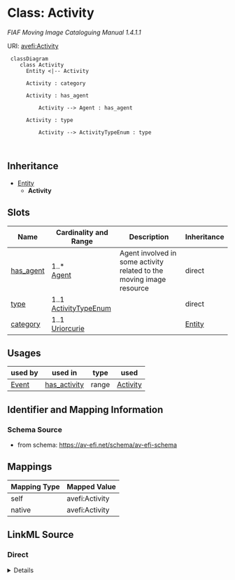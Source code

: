 

# Class: Activity


_FIAF Moving Image Cataloguing Manual 1.4.1.1_





URI: [avefi:Activity](https://av-efi.net/schema/av-efi-schema/Activity)




```mermaid
 classDiagram
    class Activity
      Entity <|-- Activity
      
      Activity : category
        
      Activity : has_agent
        
          Activity --> Agent : has_agent
        
      Activity : type
        
          Activity --> ActivityTypeEnum : type
        
      
```





## Inheritance
* [Entity](Entity.md)
    * **Activity**



## Slots

| Name | Cardinality and Range | Description | Inheritance |
| ---  | --- | --- | --- |
| [has_agent](has_agent.md) | 1..* <br/> [Agent](Agent.md) | Agent involved in some activity related to the moving image resource | direct |
| [type](type.md) | 1..1 <br/> [ActivityTypeEnum](ActivityTypeEnum.md) |  | direct |
| [category](category.md) | 1..1 <br/> [Uriorcurie](Uriorcurie.md) |  | [Entity](Entity.md) |





## Usages

| used by | used in | type | used |
| ---  | --- | --- | --- |
| [Event](Event.md) | [has_activity](has_activity.md) | range | [Activity](Activity.md) |






## Identifier and Mapping Information







### Schema Source


* from schema: https://av-efi.net/schema/av-efi-schema





## Mappings

| Mapping Type | Mapped Value |
| ---  | ---  |
| self | avefi:Activity |
| native | avefi:Activity |





## LinkML Source

<!-- TODO: investigate https://stackoverflow.com/questions/37606292/how-to-create-tabbed-code-blocks-in-mkdocs-or-sphinx -->

### Direct

<details>
```yaml
name: Activity
description: FIAF Moving Image Cataloguing Manual 1.4.1.1
from_schema: https://av-efi.net/schema/av-efi-schema
is_a: Entity
slots:
- has_agent
- type
slot_usage:
  type:
    name: type
    domain_of:
    - WorkVariant
    - Activity
    - Agent
    - Event
    - Title
    - Format
    - Manifestation
    range: ActivityTypeEnum
    required: true

```
</details>

### Induced

<details>
```yaml
name: Activity
description: FIAF Moving Image Cataloguing Manual 1.4.1.1
from_schema: https://av-efi.net/schema/av-efi-schema
is_a: Entity
slot_usage:
  type:
    name: type
    domain_of:
    - WorkVariant
    - Activity
    - Agent
    - Event
    - Title
    - Format
    - Manifestation
    range: ActivityTypeEnum
    required: true
attributes:
  has_agent:
    name: has_agent
    description: Agent involved in some activity related to the moving image resource
    from_schema: https://av-efi.net/schema/av-efi-schema
    rank: 1000
    multivalued: true
    alias: has_agent
    owner: Activity
    domain_of:
    - Activity
    range: Agent
    required: true
    inlined: true
    inlined_as_list: true
  type:
    name: type
    from_schema: https://av-efi.net/schema/av-efi-schema
    rank: 1000
    alias: type
    owner: Activity
    domain_of:
    - WorkVariant
    - Activity
    - Agent
    - Event
    - Title
    - Format
    - Manifestation
    range: ActivityTypeEnum
    required: true
  category:
    name: category
    from_schema: https://av-efi.net/schema/av-efi-schema
    rank: 1000
    slot_uri: rdf:type
    designates_type: true
    alias: category
    owner: Activity
    domain_of:
    - Entity
    range: uriorcurie
    required: true

```
</details>